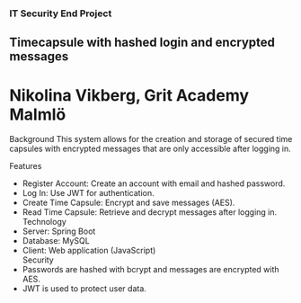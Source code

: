 ### IT Security End Project
## Timecapsule with hashed login and encrypted messages
# Nikolina Vikberg, Grit Academy Malmlö

Background
This system allows for the creation and storage of secured time capsules with encrypted messages that are only accessible after logging in.

Features
- Register Account: Create an account with email and hashed password.
- Log In: Use JWT for authentication.
- Create Time Capsule: Encrypt and save messages (AES).
- Read Time Capsule: Retrieve and decrypt messages after logging in.<br>
Technology
- Server: Spring Boot
- Database: MySQL
- Client: Web application (JavaScript)<br>
Security
- Passwords are hashed with bcrypt and messages are encrypted with AES.
- JWT is used to protect user data.
